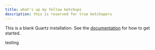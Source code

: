 ```yaml
---
title: what's up my fellow ketchups
description: this is reserved for true ketchupers
---
```


This is a blank Quartz installation.
See the [documentation](https://quartz.jzhao.xyz) for how to get started.

testing